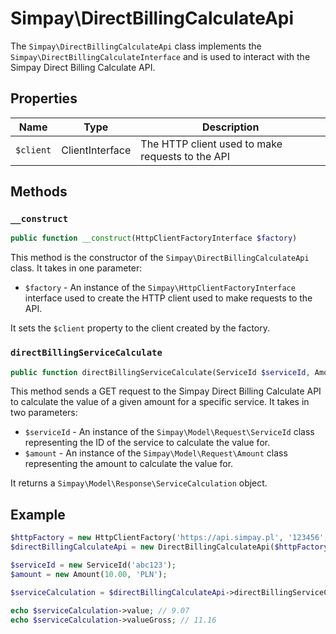 # Simpay\DirectBillingCalculateApi

The `Simpay\DirectBillingCalculateApi` class implements the `Simpay\DirectBillingCalculateInterface` and is used to interact with the Simpay Direct Billing Calculate API.

## Properties

| Name | Type | Description |
|------|------|-------------|
| `$client` | ClientInterface | The HTTP client used to make requests to the API |

## Methods

### `__construct`

```php
public function __construct(HttpClientFactoryInterface $factory)
```

This method is the constructor of the `Simpay\DirectBillingCalculateApi` class. It takes in one parameter:

* `$factory` - An instance of the `Simpay\HttpClientFactoryInterface` interface used to create the HTTP client used to make requests to the API.

It sets the `$client` property to the client created by the factory.

### `directBillingServiceCalculate`

```php
public function directBillingServiceCalculate(ServiceId $serviceId, Amount $amount): ServiceCalculation
```

This method sends a GET request to the Simpay Direct Billing Calculate API to calculate the value of a given amount for a specific service. It takes in two parameters:

* `$serviceId` - An instance of the `Simpay\Model\Request\ServiceId` class representing the ID of the service to calculate the value for.
* `$amount` - An instance of the `Simpay\Model\Request\Amount` class representing the amount to calculate the value for.

It returns a `Simpay\Model\Response\ServiceCalculation` object.

## Example

```php
$httpFactory = new HttpClientFactory('https://api.simpay.pl', '123456', 'qwerty');
$directBillingCalculateApi = new DirectBillingCalculateApi($httpFactory);

$serviceId = new ServiceId('abc123');
$amount = new Amount(10.00, 'PLN');

$serviceCalculation = $directBillingCalculateApi->directBillingServiceCalculate($serviceId, $amount);

echo $serviceCalculation->value; // 9.07
echo $serviceCalculation->valueGross; // 11.16
```